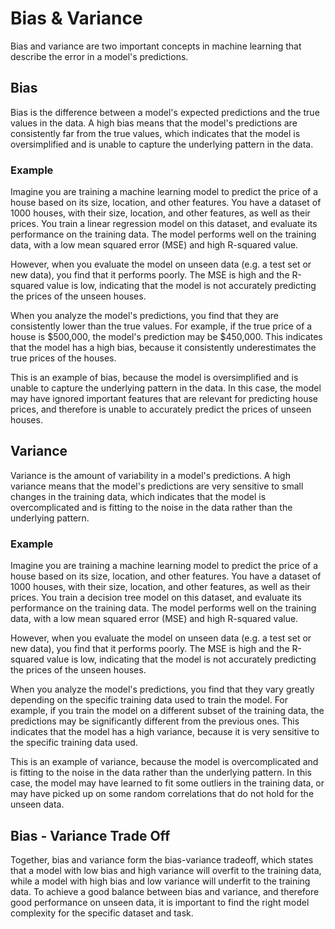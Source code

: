 # Bias & Variance

Bias and variance are two important concepts in machine learning that describe the error in a model's predictions.

## Bias

Bias is the difference between a model's expected predictions and the true values in the data. A high bias means that the model's predictions are consistently far from the true values, which indicates that the model is oversimplified and is unable to capture the underlying pattern in the data.

### Example

Imagine you are training a machine learning model to predict the price of a house based on its size, location, and other features. You have a dataset of 1000 houses, with their size, location, and other features, as well as their prices. You train a linear regression model on this dataset, and evaluate its performance on the training data. The model performs well on the training data, with a low mean squared error (MSE) and high R-squared value.

However, when you evaluate the model on unseen data (e.g. a test set or new data), you find that it performs poorly. The MSE is high and the R-squared value is low, indicating that the model is not accurately predicting the prices of the unseen houses.

When you analyze the model's predictions, you find that they are consistently lower than the true values. For example, if the true price of a house is $500,000, the model's prediction may be $450,000. This indicates that the model has a high bias, because it consistently underestimates the true prices of the houses.

This is an example of bias, because the model is oversimplified and is unable to capture the underlying pattern in the data. In this case, the model may have ignored important features that are relevant for predicting house prices, and therefore is unable to accurately predict the prices of unseen houses.

## Variance

Variance is the amount of variability in a model's predictions. A high variance means that the model's predictions are very sensitive to small changes in the training data, which indicates that the model is overcomplicated and is fitting to the noise in the data rather than the underlying pattern.

### Example

Imagine you are training a machine learning model to predict the price of a house based on its size, location, and other features. You have a dataset of 1000 houses, with their size, location, and other features, as well as their prices. You train a decision tree model on this dataset, and evaluate its performance on the training data. The model performs well on the training data, with a low mean squared error (MSE) and high R-squared value.

However, when you evaluate the model on unseen data (e.g. a test set or new data), you find that it performs poorly. The MSE is high and the R-squared value is low, indicating that the model is not accurately predicting the prices of the unseen houses.

When you analyze the model's predictions, you find that they vary greatly depending on the specific training data used to train the model. For example, if you train the model on a different subset of the training data, the predictions may be significantly different from the previous ones. This indicates that the model has a high variance, because it is very sensitive to the specific training data used.

This is an example of variance, because the model is overcomplicated and is fitting to the noise in the data rather than the underlying pattern. In this case, the model may have learned to fit some outliers in the training data, or may have picked up on some random correlations that do not hold for the unseen data.

## Bias - Variance Trade Off

Together, bias and variance form the bias-variance tradeoff, which states that a model with low bias and high variance will overfit to the training data, while a model with high bias and low variance will underfit to the training data. To achieve a good balance between bias and variance, and therefore good performance on unseen data, it is important to find the right model complexity for the specific dataset and task.
